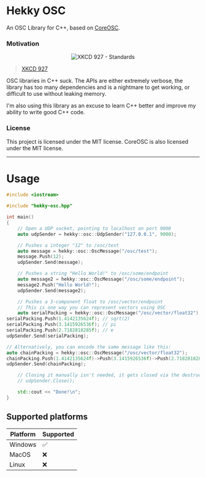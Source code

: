 # Hekky OSC

An OSC Library for C++, based on [CoreOSC](https://github.com/PaciStardust/CoreOSC-UTF8).

### Motivation

<p align="center">
<img alt="XKCD 927 - Standards" src="https://user-images.githubusercontent.com/7695629/204110847-b113dea6-32cc-48e5-8b40-8e1f36ab085b.png">
</p>

> [XKCD 927](https://xkcd.com/927/)

OSC libraries in C++ suck. The APIs are either extremely verbose, the library has too many dependencies and is a nightmare to get working, or difficult to use without leaking memory.

I'm also using this library as an excuse to learn C++ better and improve my ability to write good C++ code.

### License

This project is licensed under the MIT license. CoreOSC is also licensed under the MIT license.

---

# Usage

```cpp
#include <iostream>

#include "hekky-osc.hpp"

int main()
{
    // Open a UDP socket, pointing to localhost on port 9000
    auto udpSender = hekky::osc::UdpSender("127.0.0.1", 9000);

    // Pushes a integer "12" to /osc/test
    auto message = hekky::osc::OscMessage("/osc/test");
    message.Push(12);
    udpSender.Send(message);

    // Pushes a string "Hello World!" to /osc/some/endpoint
    auto message2 = hekky::osc::OscMessage("/osc/some/endpoint");
    message2.Push("Hello World!");
    udpSender.Send(message2);

    // Pushes a 3-component float to /osc/vector/endpoint
    // This is one way you can represent vectors using OSC
    auto serialPacking = hekky::osc::OscMessage("/osc/vector/float32");
serialPacking.Push(1.4142135624f); // sqrt(2)
serialPacking.Push(3.1415926536f); // pi
serialPacking.Push(2.7182818285f); // e
udpSender.Send(serialPacking);

// Alternatively, you can encode the same message like this:
auto chainPacking = hekky::osc::OscMessage("/osc/vector/float32");
chainPacking.Push(1.4142135624f)->Push(3.1415926536f)->Push(2.7182818285f);
udpSender.Send(chainPacking);

    // Closing it manually isn't needed, it gets closed via the destructor automatically!
    // udpSender.Close();

    std::cout << "Done!\n";
}
```

## Supported platforms

| Platform | Supported |
| -------- | --------- |
| Windows  | ✅         |
| MacOS    | ❌         |
| Linux    | ❌         |
